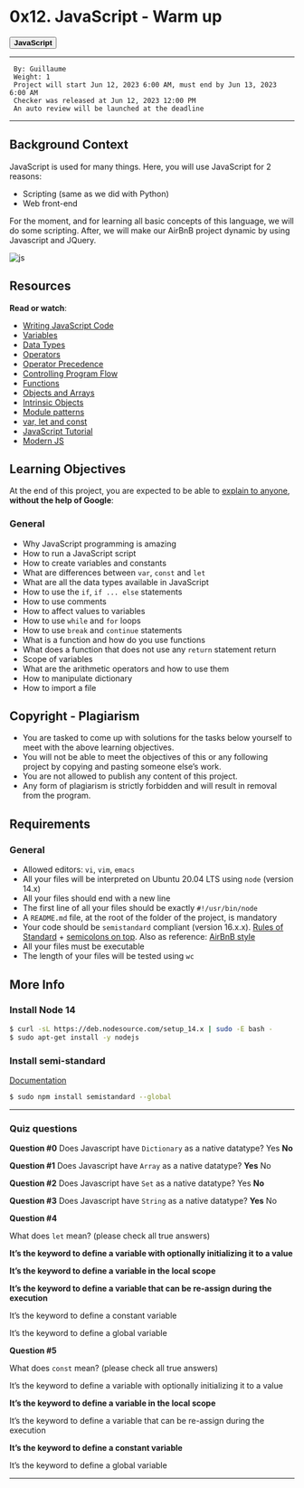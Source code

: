 # **0x12. JavaScript - Warm up**
<button>**JavaScript**</button>

---
```
 By: Guillaume
 Weight: 1
 Project will start Jun 12, 2023 6:00 AM, must end by Jun 13, 2023 6:00 AM
 Checker was released at Jun 12, 2023 12:00 PM
 An auto review will be launched at the deadline
```
---
## **Background Context**
JavaScript is used for many things. Here, you will use JavaScript for 2 reasons:

- Scripting (same as we did with Python)
- Web front-end

For the moment, and for learning all basic concepts of this language, we will do some scripting. After, we will make our AirBnB project dynamic by using Javascript and JQuery.

![js](https://s3.amazonaws.com/intranet-projects-files/holbertonschool-higher-level_programming+/303/Javascript-535.png.jpeg)

## **Resources**
**Read or watch**:

* [Writing JavaScript Code](https://developer.mozilla.org/en-US/docs/Learn/Getting_started_with_the_web/JavaScript_basics)
* [Variables](https://developer.mozilla.org/en-US/docs/Learn/JavaScript/First_steps/Variables)
* [Data Types](https://developer.mozilla.org/en-US/docs/Web/JavaScript/Data_structures)
* [Operators](https://developer.mozilla.org/en-US/docs/Learn/Getting_started_with_the_web/JavaScript_basics)
* [Operator Precedence](https://developer.mozilla.org/en-US/docs/Web/JavaScript/Reference/Operators/Operator_Precedence)
* [Controlling Program Flow](https://developer.mozilla.org/en-US/docs/Web/JavaScript/Guide/Control_flow_and_error_handling)
* [Functions](https://developer.mozilla.org/en-US/docs/Learn/JavaScript/Building_blocks/Functions)
* [Objects and Arrays](https://developer.mozilla.org/en-US/docs/Learn/JavaScript/Objects)
* [Intrinsic Objects](https://developer.mozilla.org/en-US/docs/Learn/JavaScript/Objects)
* [Module patterns](http://darrenderidder.github.io/talks/ModulePatterns/#/)
* [var, let and const](https://www.youtube.com/watch?v=sjyJBL5fkp8)
* [JavaScript Tutorial](https://www.youtube.com/watch?v=vZBCTc9zHtI)
* [Modern JS](https://github.com/mbeaudru/modern-js-cheatsheet)

## **Learning Objectives**
At the end of this project, you are expected to be able to [explain to anyone](https://fs.blog/feynman-learning-technique), **without the help of Google**:

### **General**
- Why JavaScript programming is amazing
- How to run a JavaScript script
- How to create variables and constants
- What are differences between `var`, `const` and `let`
- What are all the data types available in JavaScript
- How to use the `if`, `if ... else` statements
- How to use comments
- How to affect values to variables
- How to use `while` and `for` loops
- How to use `break` and `continue` statements
- What is a function and how do you use functions
- What does a function that does not use any `return` statement return
- Scope of variables
- What are the arithmetic operators and how to use them
- How to manipulate dictionary
- How to import a file

## **Copyright - Plagiarism**
- You are tasked to come up with solutions for the tasks below yourself to meet with the above learning objectives.
- You will not be able to meet the objectives of this or any following project by copying and pasting someone else’s work.
- You are not allowed to publish any content of this project.
- Any form of plagiarism is strictly forbidden and will result in removal from the program.

## **Requirements**
### **General**
- Allowed editors: `vi`, `vim`, `emacs`
- All your files will be interpreted on Ubuntu 20.04 LTS using `node` (version 14.x)
- All your files should end with a new line
- The first line of all your files should be exactly `#!/usr/bin/node`
- A `README.md` file, at the root of the folder of the project, is mandatory
- Your code should be `semistandard` compliant (version 16.x.x). [Rules of Standard](https://standardjs.com/rules.html) + [semicolons on top](https://github.com/standard/semistandard). Also as reference: [AirBnB style](https://github.com/airbnb/javascript)
- All your files must be executable
- The length of your files will be tested using `wc`

## **More Info**
### **Install Node 14**
```bash
$ curl -sL https://deb.nodesource.com/setup_14.x | sudo -E bash -
$ sudo apt-get install -y nodejs
```
### **Install semi-standard**
[Documentation](https://github.com/standard/semistandard)
```bash
$ sudo npm install semistandard --global
```
---
### **Quiz questions**
__Question #0__
Does Javascript have `Dictionary` as a native datatype?
Yes
**No**


**Question #1**
Does Javascript have `Array` as a native datatype?
**Yes**
No


__Question #2__
Does Javascript have `Set` as a native datatype?
Yes
**No**

**Question #3**
Does Javascript have `String` as a native datatype?
**Yes**
No

__Question #4__

What does `let` mean? (please check all true answers)

**It’s the keyword to define a variable with optionally initializing it to a value**

**It’s the keyword to define a variable in the local scope**

**It’s the keyword to define a variable that can be re-assign during the execution**

It’s the keyword to define a constant variable

It’s the keyword to define a global variable

**Question #5**

What does `const` mean? (please check all true answers)

It’s the keyword to define a variable with optionally initializing it to a value

**It’s the keyword to define a variable in the local scope**

It’s the keyword to define a variable that can be re-assign during the execution

**It’s the keyword to define a constant variable**

It’s the keyword to define a global variable

---

